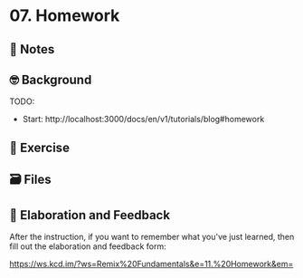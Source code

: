 # 07. Homework

## 📝 Notes

## 🤓 Background

TODO:

- Start: http://localhost:3000/docs/en/v1/tutorials/blog#homework

## 💪 Exercise

## 🗃 Files

## 🦉 Elaboration and Feedback

After the instruction, if you want to remember what you've just learned, then
fill out the elaboration and feedback form:

https://ws.kcd.im/?ws=Remix%20Fundamentals&e=11.%20Homework&em=
